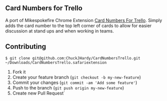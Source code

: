## Card Numbers for Trello

A port of Mikespokefire Chrome Extension [Card Numbers For Trello](https://github.com/mikespokefire/card_numbers_for_trello). Simply adds the card number to the top left corner of cards to allow for easier discussion at stand ups and when working in teams.

## Contributing

    $ git clone git@github.com:ChuckJHardy/CardNumbersTrello.git ~/Downloads/CardNumbersTrello.safariextension

1. Fork it
2. Create your feature branch (`git checkout -b my-new-feature`)
3. Commit your changes (`git commit -am 'Add some feature'`)
4. Push to the branch (`git push origin my-new-feature`)
5. Create new Pull Request`

